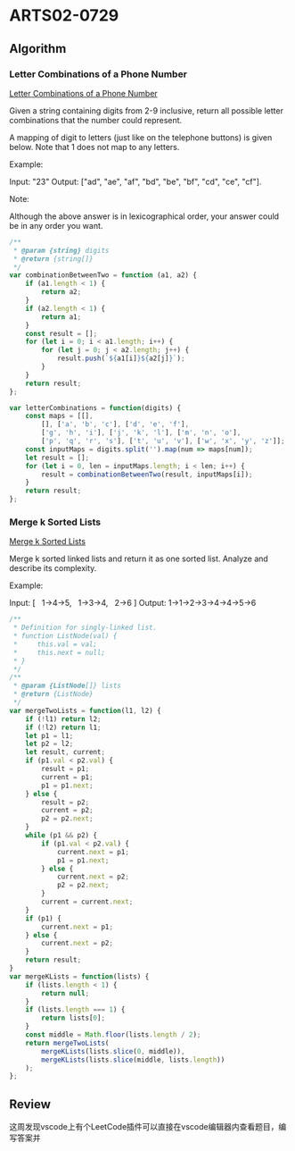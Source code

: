 # ARTS02-0729

## Algorithm

### Letter Combinations of a Phone Number

[Letter Combinations of a Phone Number](https://leetcode-cn.com/problems/letter-combinations-of-a-phone-number/)

Given a string containing digits from 2-9 inclusive, return all possible letter combinations that the number could represent.

A mapping of digit to letters (just like on the telephone buttons) is given below. Note that 1 does not map to any letters.

Example:

Input: "23"
Output: ["ad", "ae", "af", "bd", "be", "bf", "cd", "ce", "cf"].

Note:

Although the above answer is in lexicographical order, your answer could be in any order you want.

```javascript
/**
 * @param {string} digits
 * @return {string[]}
 */
var combinationBetweenTwo = function (a1, a2) {
    if (a1.length < 1) {
        return a2;
    }
    if (a2.length < 1) {
        return a1;
    }
    const result = [];
    for (let i = 0; i < a1.length; i++) {
        for (let j = 0; j < a2.length; j++) {
            result.push(`${a1[i]}${a2[j]}`);
        }
    }
    return result;
};

var letterCombinations = function(digits) {
    const maps = [[],
        [], ['a', 'b', 'c'], ['d', 'e', 'f'],
        ['g', 'h', 'i'], ['j', 'k', 'l'], ['m', 'n', 'o'],
        ['p', 'q', 'r', 's'], ['t', 'u', 'v'], ['w', 'x', 'y', 'z']];
    const inputMaps = digits.split('').map(num => maps[num]);
    let result = [];
    for (let i = 0, len = inputMaps.length; i < len; i++) {
        result = combinationBetweenTwo(result, inputMaps[i]);
    }
    return result;
};
```

### Merge k Sorted Lists

[Merge k Sorted Lists](https://leetcode-cn.com/problems/merge-k-sorted-lists/)

Merge k sorted linked lists and return it as one sorted list. Analyze and describe its complexity.

Example:

Input:
[
  1->4->5,
  1->3->4,
  2->6
]
Output: 1->1->2->3->4->4->5->6

```javascript
/**
 * Definition for singly-linked list.
 * function ListNode(val) {
 *     this.val = val;
 *     this.next = null;
 * }
 */
/**
 * @param {ListNode[]} lists
 * @return {ListNode}
 */
var mergeTwoLists = function(l1, l2) {
    if (!l1) return l2;
    if (!l2) return l1;
    let p1 = l1;
    let p2 = l2;
    let result, current;
    if (p1.val < p2.val) {
        result = p1;
        current = p1;
        p1 = p1.next;
    } else {
        result = p2;
        current = p2;
        p2 = p2.next;
    }
    while (p1 && p2) {
        if (p1.val < p2.val) {
            current.next = p1;
            p1 = p1.next;
        } else {
            current.next = p2;
            p2 = p2.next;
        }
        current = current.next;
    }
    if (p1) {
        current.next = p1;
    } else {
        current.next = p2;
    }
    return result;
}
var mergeKLists = function(lists) {
    if (lists.length < 1) {
        return null;
    }
    if (lists.length === 1) {
        return lists[0];
    }
    const middle = Math.floor(lists.length / 2);
    return mergeTwoLists(
        mergeKLists(lists.slice(0, middle)),
        mergeKLists(lists.slice(middle, lists.length))
    );
};
```

## Review

这周发现vscode上有个LeetCode插件可以直接在vscode编辑器内查看题目，编写答案并